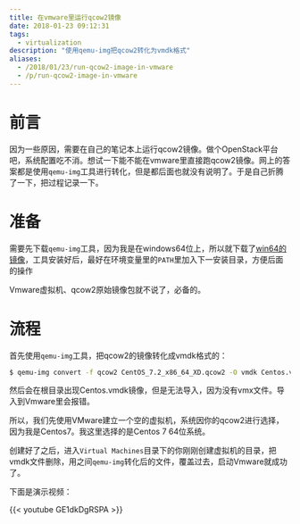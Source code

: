 ```yaml
---
title: 在vmware里运行qcow2镜像
date: 2018-01-23 09:12:31
tags:
  - virtualization
description: "使用qemu-img把qcow2转化为vmdk格式"
aliases:
  - /2018/01/23/run-qcow2-image-in-vmware
  - /p/run-qcow2-image-in-vmware
---
```


# 前言

因为一些原因，需要在自己的笔记本上运行qcow2镜像。做个OpenStack平台吧，系统配置吃不消。想试一下能不能在vmware里直接跑qcow2镜像。网上的答案都是使用`qemu-img`工具进行转化，但是都后面也就没有说明了。于是自己折腾了一下，把过程记录一下。

# 准备

需要先下载`qemu-img`工具，因为我是在windows64位上，所以就下载了[win64的镜像](https://qemu.weilnetz.de/w64/)，工具安装好后，最好在环境变量里的`PATH`里加入下一安装目录，方便后面的操作

Vmware虚拟机、qcow2原始镜像包就不说了，必备的。

# 流程

首先使用`qemu-img`工具，把qcow2的镜像转化成vmdk格式的：

```bash
$ qemu-img convert -f qcow2 CentOS_7.2_x86_64_XD.qcow2 -O vmdk Centos.vmdk
```

然后会在根目录出现Centos.vmdk镜像，但是无法导入，因为没有vmx文件。导入到Vmware里会报错。

所以，我们先使用VMware建立一个空的虚拟机，系统因你的qcow2进行选择，因为我是Centos7。我这里选择的是Centos 7 64位系统。

创建好了之后，进入`Virtual Machines`目录下的你刚刚创建虚拟机的目录，把vmdk文件删除，用之间`qemu-img`转化后的文件，覆盖过去，启动Vmware就成功了。

下面是演示视频：

{{< youtube GE1dkDgRSPA >}}

